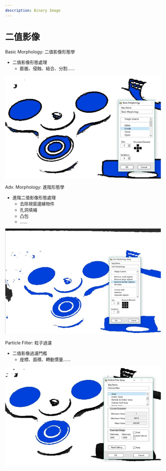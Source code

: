 ```yaml
---
description: Binary Image
---
```


# 二值影像

Basic Morphology: 二值影像形態學

* 二值影像形態處理 
  * 膨脹、侵蝕、結合、分割……

![](../../../.gitbook/assets/tu-pian-34.jpg)

Adv. Morphology: 進階形態學

* 進階二值影像形態處理 
  * 去除視窗邊緣物件 
  * 孔洞填補 
  * 凸包 
  * ……

![](../../../.gitbook/assets/tu-pian-35.jpg)

Particle Filter: 粒子過濾

* 二值影像過濾門檻 
  * 座標、面積、轉動慣量……

![](../../../.gitbook/assets/tu-pian-36.jpg)



